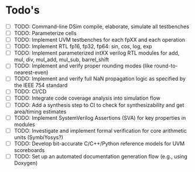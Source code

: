 # Todo's

- [ ] TODO: Command-line DSim compile, elaborate, simulate all testbenches
- [ ] TODO: Parameterize cells
- [ ] TODO: Implement UVM testbenches for each fpXX and each operation
- [ ] TODO: Implement RTL fp16, fp32, fp64: sin, cos, log, exp
- [ ] TODO: Implement parameterized intXX verilog RTL modules for add, mul, div, mul_add, mul_sub, barrel_shift
- [ ] TODO: Implement and verify proper rounding modes (like round-to-nearest-even)
- [ ] TODO: Implement and verify full NaN propagation logic as specified by the IEEE 754 standard
- [ ] TODO: CI/CD
- [ ] TODO: Integrate code coverage analysis into simulation flow
- [ ] TODO: Add a synthesis step to CI to check for synthesizability and get area/timing estimates
- [ ] TODO: Implement SystemVerilog Assertions (SVA) for key properties in modules
- [ ] TODO: Investigate and implement formal verification for core arithmetic units (SymbiYosys?)
- [ ] TODO: Develop bit-accurate C/C++/Python reference models for UVM scoreboards
- [ ] TODO: Set up an automated documentation generation flow (e.g., using Doxygen)
